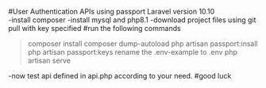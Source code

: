 #User Authentication APIs using passport Laravel version 10.10  
-install composer
-install mysql and php8.1
-download project files using git pull with key specified
#run the following commands
 >composer install
 >composer dump-autoload
 >php artisan passport:insall
 >php artisan passport:keys
 >rename the .env-example to .env
 >php artisan serve
 
 -now test api defined in api.php according to your need.
 #good luck
